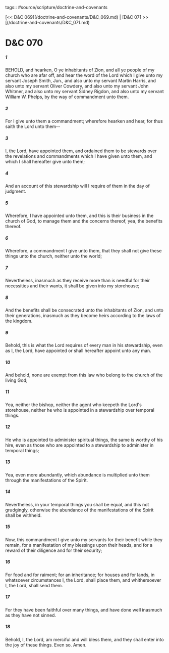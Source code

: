 tags:: #source/scripture/doctrine-and-covenants

[<< D&C 069[(/doctrine-and-covenants/D&C_069.md) | [D&C 071 >>[(/doctrine-and-covenants/D&C_071.md)

# D&C 070

##### 1

BEHOLD, and hearken, O ye inhabitants of Zion, and all ye people of my church who are afar off, and hear the word of the Lord which I give unto my servant Joseph Smith, Jun., and also unto my servant Martin Harris, and also unto my servant Oliver Cowdery, and also unto my servant John Whitmer, and also unto my servant Sidney Rigdon, and also unto my servant William W. Phelps, by the way of commandment unto them.

##### 2

For I give unto them a commandment; wherefore hearken and hear, for thus saith the Lord unto them--

##### 3

I, the Lord, have appointed them, and ordained them to be stewards over the revelations and commandments which I have given unto them, and which I shall hereafter give unto them;

##### 4

And an account of this stewardship will I require of them in the day of judgment.

##### 5

Wherefore, I have appointed unto them, and this is their business in the church of God, to manage them and the concerns thereof, yea, the benefits thereof.

##### 6

Wherefore, a commandment I give unto them, that they shall not give these things unto the church, neither unto the world;

##### 7

Nevertheless, inasmuch as they receive more than is needful for their necessities and their wants, it shall be given into my storehouse;

##### 8

And the benefits shall be consecrated unto the inhabitants of Zion, and unto their generations, inasmuch as they become heirs according to the laws of the kingdom.

##### 9

Behold, this is what the Lord requires of every man in his stewardship, even as I, the Lord, have appointed or shall hereafter appoint unto any man.

##### 10

And behold, none are exempt from this law who belong to the church of the living God;

##### 11

Yea, neither the bishop, neither the agent who keepeth the Lord's storehouse, neither he who is appointed in a stewardship over temporal things.

##### 12

He who is appointed to administer spiritual things, the same is worthy of his hire, even as those who are appointed to a stewardship to administer in temporal things;

##### 13

Yea, even more abundantly, which abundance is multiplied unto them through the manifestations of the Spirit.

##### 14

Nevertheless, in your temporal things you shall be equal, and this not grudgingly, otherwise the abundance of the manifestations of the Spirit shall be withheld.

##### 15

Now, this commandment I give unto my servants for their benefit while they remain, for a manifestation of my blessings upon their heads, and for a reward of their diligence and for their security;

##### 16

For food and for raiment; for an inheritance; for houses and for lands, in whatsoever circumstances I, the Lord, shall place them, and whithersoever I, the Lord, shall send them.

##### 17

For they have been faithful over many things, and have done well inasmuch as they have not sinned.

##### 18

Behold, I, the Lord, am merciful and will bless them, and they shall enter into the joy of these things. Even so. Amen.
